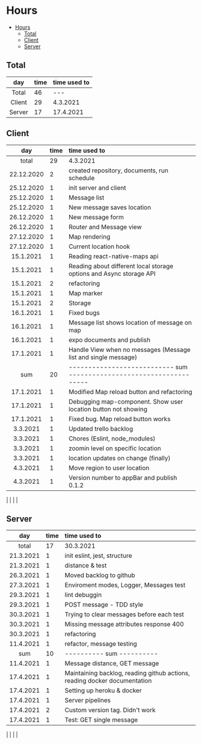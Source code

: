 # Hours
[//]: # (| | | | )
- [Hours](#hours)
  - [Total](#total)
  - [Client](#client)
  - [Server](#server)
## Total
|  day   | time | time used to |
| :----: | :--- | :----------- |
| Total  | 46   | ---          |
| Client | 29   | 4.3.2021     |
| Server | 17   | 17.4.2021    |

## Client
|    day     | time | time used to                                                         |
| :--------: | :--- | :------------------------------------------------------------------- |
|   total    | 29   | 4.3.2021                                                             |
| 22.12.2020 | 2    | created repository, documents, run schedule                          |
| 25.12.2020 | 1    | init server and client                                               |
| 25.12.2020 | 1    | Message list                                                         |
| 25.12.2020 | 1    | New message saves location                                           |
| 26.12.2020 | 1    | New message form                                                     |
| 26.12.2020 | 1    | Router and Message view                                              |
| 27.12.2020 | 1    | Map rendering                                                        |
| 27.12.2020 | 1    | Current location hook                                                |
| 15.1.2021  | 1    | Reading react-native-maps api                                        |
| 15.1.2021  | 1    | Reading about different local storage options and Async storage API  |
| 15.1.2021  | 2    | refactoring                                                          |
| 15.1.2021  | 1    | Map marker                                                           |
| 15.1.2021  | 2    | Storage                                                              |
| 16.1.2021  | 1    | Fixed bugs                                                           |
| 16.1.2021  | 1    | Message list shows location of message on map                        |
| 16.1.2021  | 1    | expo documents and publish                                           |
| 17.1.2021  | 1    | Handle View when no messages (Message list and single message)       |
|    sum     | 20   | --------------------------- sum ------------------------------------ |
| 17.1.2021  | 1    | Modified Map reload button and refactoring                           |
| 17.1.2021  | 1    | Debugging map-component. Show user location button not showing       |
| 17.1.2021  | 1    | Fixed bug. Map reload button works                                   |
|  3.3.2021  | 1    | Updated trello backlog                                               |
|  3.3.2021  | 1    | Chores (Eslint, node_modules)                                        |
|  3.3.2021  | 1    | zoomin level on specific location                                    |
|  3.3.2021  | 1    | location updates on change (finally)                                 |
|  4.3.2021  | 1    | Move region to user location                                         |
|  4.3.2021  | 1    | Version number to appBar and publish 0.1.2                           |

[//]: # (| | | | |)
| | | |
## Server
|    day    | time | time used to                                                              |
| :-------: | :--- | :------------------------------------------------------------------------ |
|   total   | 17   | 30.3.2021                                                                 |
| 21.3.2021 | 1    | init eslint, jest, structure                                              |
| 21.3.2021 | 1    | distance & test                                                           |
| 26.3.2021 | 1    | Moved backlog to github                                                   |
| 27.3.2021 | 1    | Enviroment modes, Logger, Messages test                                   |
| 29.3.2021 | 1    | lint debuggin                                                             |
| 29.3.2021 | 1    | POST message - TDD style                                                  |
| 30.3.2021 | 1    | Trying to clear messages before each test                                 |
| 30.3.2021 | 1    | Missing message attributes response 400                                   |
| 30.3.2021 | 1    | refactoring                                                               |
| 11.4.2021 | 1    | refactor, message testing                                                 |
|    sum    | 10   | ---------- sum ----------                                                 |
| 11.4.2021 | 1    | Message distance, GET message                                             |
| 17.4.2021 | 1    | Maintaining backlog, reading github actions, reading docker documentation |
| 17.4.2021 | 1    | Setting up heroku & docker                                                |
| 17.4.2021 | 1    | Server pipelines                                                          |
| 17.4.2021 | 2    | Custom version tag. Didn't work                                           |
| 17.4.2021 | 1    | Test: GET single message                                                  |

| | | |
